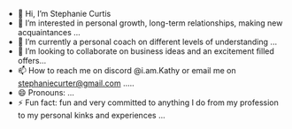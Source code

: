 - 👋 Hi, I’m Stephanie Curtis 
- 👀 I’m interested in personal growth, long-term relationships, making new acquaintances ...
- 🌱 I’m currently a personal coach on different levels of understanding ...
- 💞️ I’m looking to collaborate on business ideas and an excitement filled offers...
- 📫 How to reach me on discord @i.am.Kathy or email me on stephaniecurter@gmail.com .....
- 😄 Pronouns: ...
- ⚡ Fun fact: fun and very committed to anything I do from my profession to my personal kinks and experiences ...

<!---
Stephanie Curtis /Stephanie Curtis is a ✨ special ✨ repository because its `README.md` (this file) appears on your GitHub profile.
You can click the Preview link to take a look at your changes.
--->
